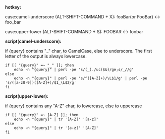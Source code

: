 **hotkey:**

case:camel-underscore (ALT-SHIFT-COMMAND + X): fooBar(or FooBar) <-> foo_bar

case:upper-lower (ALT-SHIFT-COMMAND + S): FOOBAR <-> foobar

**script(camel-underscore):**

if {query} contains "_" char, to CamelCase, else to underscore.
The first letter of the output is always lowercase.

```
if [[ "{query}" =~ "_" ]]; then
    echo -n "{query}" | perl -pe 's/(_)./uc($&)/ge;s/_//g'
else
    echo -n "{query}" | perl -pe 's/^([A-Z]+)/\L$1/g' | perl -pe 's/([a-z0-9])([A-Z]+)/$1_\L$2/g'
fi
``` 

**script(upper-lower):**

if {query} contains any "A-Z" char, to lowercase, else to uppercase

```
if [[ "{query}" =~ [A-Z] ]]; then
    echo -n "{query}" | tr '[A-Z]' '[a-z]'
else
    echo -n "{query}" | tr '[a-z]' '[A-Z]'
fi
```

